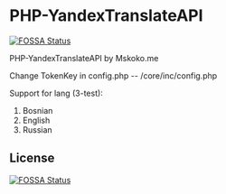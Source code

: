 # PHP-YandexTranslateAPI
[![FOSSA Status](https://app.fossa.com/api/projects/git%2Bgithub.com%2Fmskoko%2FPHP-YandexTranslateAPI.svg?type=shield)](https://app.fossa.com/projects/git%2Bgithub.com%2Fmskoko%2FPHP-YandexTranslateAPI?ref=badge_shield)

PHP-YandexTranslateAPI by Mskoko.me

Change TokenKey in config.php -- /core/inc/config.php


Support for lang (3-test):
1. Bosnian
2. English
3. Russian


## License
[![FOSSA Status](https://app.fossa.com/api/projects/git%2Bgithub.com%2Fmskoko%2FPHP-YandexTranslateAPI.svg?type=large)](https://app.fossa.com/projects/git%2Bgithub.com%2Fmskoko%2FPHP-YandexTranslateAPI?ref=badge_large)